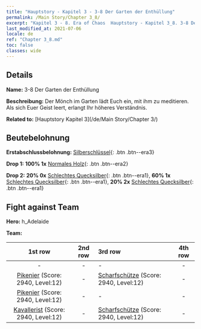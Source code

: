 ```yaml
---
title: "Hauptstory - Kapitel 3 - 3-8 Der Garten der Enthüllung"
permalink: /Main Story/Chapter 3_8/
excerpt: "Kapitel 3 - 8. Era of Chaos  Hauptstory - Kapitel 3_8. 3-8 Der Garten der Enthüllung"
last_modified_at: 2021-07-06
locale: de
ref: "Chapter 3_8.md"
toc: false
classes: wide
---
```


## Details

 **Name:** 3-8 Der Garten der Enthüllung

 **Beschreibung:** Der Mönch im Garten lädt Euch ein, mit ihm zu meditieren. Als sich Euer Geist leert, erlangt Ihr höheres Verständnis.

 **Related to:** [Hauptstory Kapitel 3](/de/Main Story/Chapter 3/)

## Beutebelohnung

 **Erstabschlussbelohnung:** [Silberschlüssel](/ItemsDE/con_693/){: .btn .btn--era3}

 **Drop 1:** **100% 1x** [Normales Holz](/ItemsDE/mat_7/){: .btn .btn--era2}

 **Drop 2:** **20% 0x** [Schlechtes Quecksilber](/ItemsDE/mat_2/){: .btn .btn--era1}, **60% 1x** [Schlechtes Quecksilber](/ItemsDE/mat_2/){: .btn .btn--era1}, **20% 2x** [Schlechtes Quecksilber](/ItemsDE/mat_2/){: .btn .btn--era1}


## Fight against Team
 **Hero:** h_Adelaide

 **Team:**


  | 1st row | 2nd row | 3rd row | 4th row |
  |:----:|:----:|:----|:----:|
  | - | - | - | - |
  | [Pikenier](/de/units/Pikeman/) (Score: 2940, Level:12)  | - | [Scharfschütze](/de/units/Marksman/) (Score: 2940, Level:12)  | - |
  | [Pikenier](/de/units/Pikeman/) (Score: 2940, Level:12)  | - | - | - |
  | [Kavallerist](/de/units/Cavalier/) (Score: 2940, Level:12)  | - | [Scharfschütze](/de/units/Marksman/) (Score: 2940, Level:12)  | - |


